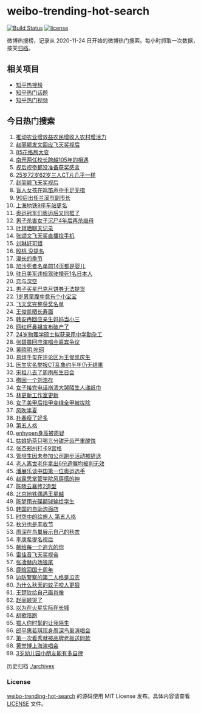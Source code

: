 # weibo-trending-hot-search

[![Build Status](https://github.com/justjavac/weibo-trending-hot-search/workflows/ci/badge.svg?branch=master)](https://github.com/justjavac/weibo-trending-hot-search/actions)
[![license](https://img.shields.io/github/license/justjavac/weibo-trending-hot-search)](https://github.com/justjavac/weibo-trending-hot-search/blob/master/LICENSE)

微博热搜榜，记录从 2020-11-24 日开始的微博热门搜索。每小时抓取一次数据，按天[归档](./archives)。

## 相关项目

- [知乎热搜榜](https://github.com/justjavac/zhihu-trending-top-search)
- [知乎热门话题](https://github.com/justjavac/zhihu-trending-hot-questions)
- [知乎热门视频](https://github.com/justjavac/zhihu-trending-hot-video)

## 今日热门搜索

<!-- BEGIN -->
<!-- 最后更新时间 Sun Sep 22 2024 03:06:31 GMT+0800 (China Standard Time) -->

1. [推动农业增效益农民增收入农村增活力](https://s.weibo.com//weibo?q=%23%E6%8E%A8%E5%8A%A8%E5%86%9C%E4%B8%9A%E5%A2%9E%E6%95%88%E7%9B%8A%E5%86%9C%E6%B0%91%E5%A2%9E%E6%94%B6%E5%85%A5%E5%86%9C%E6%9D%91%E5%A2%9E%E6%B4%BB%E5%8A%9B%23&Refer=new_time)
1. [赵丽颖发文回应飞天奖视后](https://s.weibo.com//weibo?q=%23%E8%B5%B5%E4%B8%BD%E9%A2%96%E5%8F%91%E6%96%87%E5%9B%9E%E5%BA%94%E9%A3%9E%E5%A4%A9%E5%A5%96%E8%A7%86%E5%90%8E%23&t=31&band_rank=9&Refer=top)
1. [85花格局大变](https://s.weibo.com//weibo?q=85%E8%8A%B1%E6%A0%BC%E5%B1%80%E5%A4%A7%E5%8F%98&t=31&band_rank=2&Refer=top)
1. [南开两任校长跨越105年的相遇](https://s.weibo.com//weibo?q=%23%E5%8D%97%E5%BC%80%E4%B8%A4%E4%BB%BB%E6%A0%A1%E9%95%BF%E8%B7%A8%E8%B6%8A105%E5%B9%B4%E7%9A%84%E7%9B%B8%E9%81%87%23&t=31&band_rank=3&Refer=top)
1. [视后视帝都没准备获奖感言](https://s.weibo.com//weibo?q=%23%E8%A7%86%E5%90%8E%E8%A7%86%E5%B8%9D%E9%83%BD%E6%B2%A1%E5%87%86%E5%A4%87%E8%8E%B7%E5%A5%96%E6%84%9F%E8%A8%80%23&t=31&band_rank=7&Refer=top)
1. [25岁72岁62岁三人CT片几乎一样](https://s.weibo.com//weibo?q=%2325%E5%B2%8172%E5%B2%8162%E5%B2%81%E4%B8%89%E4%BA%BACT%E7%89%87%E5%87%A0%E4%B9%8E%E4%B8%80%E6%A0%B7%23&t=31&band_rank=8&Refer=top)
1. [赵丽颖飞天奖视后](https://s.weibo.com//weibo?q=%23%E8%B5%B5%E4%B8%BD%E9%A2%96%E9%A3%9E%E5%A4%A9%E5%A5%96%E8%A7%86%E5%90%8E%23&t=31&band_rank=1&Refer=top)
1. [盲人女孩在鸣笛声中手足无措](https://s.weibo.com//weibo?q=%23%E7%9B%B2%E4%BA%BA%E5%A5%B3%E5%AD%A9%E5%9C%A8%E9%B8%A3%E7%AC%9B%E5%A3%B0%E4%B8%AD%E6%89%8B%E8%B6%B3%E6%97%A0%E6%8E%AA%23&t=31&band_rank=22&Refer=top)
1. [90后出任兰溪市副市长](https://s.weibo.com//weibo?q=%2390%E5%90%8E%E5%87%BA%E4%BB%BB%E5%85%B0%E6%BA%AA%E5%B8%82%E5%89%AF%E5%B8%82%E9%95%BF%23&t=31&band_rank=5&Refer=top)
1. [上海地铁9座车站更名](https://s.weibo.com//weibo?q=%23%E4%B8%8A%E6%B5%B7%E5%9C%B0%E9%93%819%E5%BA%A7%E8%BD%A6%E7%AB%99%E6%9B%B4%E5%90%8D%23&t=31&band_rank=10&Refer=top)
1. [奥运冠军们奥运后又同框了](https://s.weibo.com//weibo?q=%23%E5%A5%A5%E8%BF%90%E5%86%A0%E5%86%9B%E4%BB%AC%E5%A5%A5%E8%BF%90%E5%90%8E%E5%8F%88%E5%90%8C%E6%A1%86%E4%BA%86%23&t=31&band_rank=10&Refer=top)
1. [男子杀害女子沉尸4年后再杀继母](https://s.weibo.com//weibo?q=%23%E7%94%B7%E5%AD%90%E6%9D%80%E5%AE%B3%E5%A5%B3%E5%AD%90%E6%B2%89%E5%B0%B84%E5%B9%B4%E5%90%8E%E5%86%8D%E6%9D%80%E7%BB%A7%E6%AF%8D%23&t=31&band_rank=11&Refer=top)
1. [叶珂晒聊天记录](https://s.weibo.com//weibo?q=%23%E5%8F%B6%E7%8F%82%E6%99%92%E8%81%8A%E5%A4%A9%E8%AE%B0%E5%BD%95%23&t=31&band_rank=16&Refer=top)
1. [张颂文飞天奖直播捡手机](https://s.weibo.com//weibo?q=%23%E5%BC%A0%E9%A2%82%E6%96%87%E9%A3%9E%E5%A4%A9%E5%A5%96%E7%9B%B4%E6%92%AD%E6%8D%A1%E6%89%8B%E6%9C%BA%23&t=31&band_rank=20&Refer=top)
1. [刘琳好可惜](https://s.weibo.com//weibo?q=%E5%88%98%E7%90%B3%E5%A5%BD%E5%8F%AF%E6%83%9C&t=31&band_rank=4&Refer=top)
1. [殷桃 没提名](https://s.weibo.com//weibo?q=%E6%AE%B7%E6%A1%83%20%E6%B2%A1%E6%8F%90%E5%90%8D&t=31&band_rank=22&Refer=top)
1. [漫长的季节](https://s.weibo.com//weibo?q=%E6%BC%AB%E9%95%BF%E7%9A%84%E5%AD%A3%E8%8A%82&t=31&band_rank=15&Refer=top)
1. [加沙死者名单前14页都是婴儿](https://s.weibo.com//weibo?q=%23%E5%8A%A0%E6%B2%99%E6%AD%BB%E8%80%85%E5%90%8D%E5%8D%95%E5%89%8D14%E9%A1%B5%E9%83%BD%E6%98%AF%E5%A9%B4%E5%84%BF%23&t=31&band_rank=50&Refer=top)
1. [驻日美军违规驾驶撞死1名日本人](https://s.weibo.com//weibo?q=%23%E9%A9%BB%E6%97%A5%E7%BE%8E%E5%86%9B%E8%BF%9D%E8%A7%84%E9%A9%BE%E9%A9%B6%E6%92%9E%E6%AD%BB1%E5%90%8D%E6%97%A5%E6%9C%AC%E4%BA%BA%23&t=31&band_rank=17&Refer=top)
1. [恋与深空](https://s.weibo.com//weibo?q=%E6%81%8B%E4%B8%8E%E6%B7%B1%E7%A9%BA&t=31&band_rank=15&Refer=top)
1. [男子买星巴克月饼券无法提货](https://s.weibo.com//weibo?q=%23%E7%94%B7%E5%AD%90%E4%B9%B0%E6%98%9F%E5%B7%B4%E5%85%8B%E6%9C%88%E9%A5%BC%E5%88%B8%E6%97%A0%E6%B3%95%E6%8F%90%E8%B4%A7%23&t=31&band_rank=19&Refer=top)
1. [1岁男童腹中竟有个小宝宝](https://s.weibo.com//weibo?q=%231%E5%B2%81%E7%94%B7%E7%AB%A5%E8%85%B9%E4%B8%AD%E7%AB%9F%E6%9C%89%E4%B8%AA%E5%B0%8F%E5%AE%9D%E5%AE%9D%23&t=31&band_rank=21&Refer=top)
1. [飞天奖完整获奖名单](https://s.weibo.com//weibo?q=%E9%A3%9E%E5%A4%A9%E5%A5%96%E5%AE%8C%E6%95%B4%E8%8E%B7%E5%A5%96%E5%90%8D%E5%8D%95&t=31&band_rank=23&Refer=top)
1. [王俊凯晒长寿面](https://s.weibo.com//weibo?q=%23%E7%8E%8B%E4%BF%8A%E5%87%AF%E6%99%92%E9%95%BF%E5%AF%BF%E9%9D%A2%23&t=31&band_rank=12&Refer=top)
1. [韩安冉回应亲生妈妈当小三](https://s.weibo.com//weibo?q=%23%E9%9F%A9%E5%AE%89%E5%86%89%E5%9B%9E%E5%BA%94%E4%BA%B2%E7%94%9F%E5%A6%88%E5%A6%88%E5%BD%93%E5%B0%8F%E4%B8%89%23&t=31&band_rank=36&Refer=top)
1. [网红杯鼻祖宣布破产了](https://s.weibo.com//weibo?q=%23%E7%BD%91%E7%BA%A2%E6%9D%AF%E9%BC%BB%E7%A5%96%E5%AE%A3%E5%B8%83%E7%A0%B4%E4%BA%A7%E4%BA%86%23&t=31&band_rank=24&Refer=top)
1. [24岁物理学硕士拟获录用中学勤杂工](https://s.weibo.com//weibo?q=%2324%E5%B2%81%E7%89%A9%E7%90%86%E5%AD%A6%E7%A1%95%E5%A3%AB%E6%8B%9F%E8%8E%B7%E5%BD%95%E7%94%A8%E4%B8%AD%E5%AD%A6%E5%8B%A4%E6%9D%82%E5%B7%A5%23&t=31&band_rank=9&Refer=top)
1. [张碧晨回应演唱会嘉宾争议](https://s.weibo.com//weibo?q=%23%E5%BC%A0%E7%A2%A7%E6%99%A8%E5%9B%9E%E5%BA%94%E6%BC%94%E5%94%B1%E4%BC%9A%E5%98%89%E5%AE%BE%E4%BA%89%E8%AE%AE%23&t=31&band_rank=27&Refer=top)
1. [黄晓明 叶珂](https://s.weibo.com//weibo?q=%E9%BB%84%E6%99%93%E6%98%8E%20%E5%8F%B6%E7%8F%82&t=31&band_rank=33&Refer=top)
1. [易烊千玺在评论区为王俊凯庆生](https://s.weibo.com//weibo?q=%23%E6%98%93%E7%83%8A%E5%8D%83%E7%8E%BA%E5%9C%A8%E8%AF%84%E8%AE%BA%E5%8C%BA%E4%B8%BA%E7%8E%8B%E4%BF%8A%E5%87%AF%E5%BA%86%E7%94%9F%23&t=31&band_rank=31&Refer=top)
1. [医生实名举报CT乱象约半年仍无结果](https://s.weibo.com//weibo?q=%23%E5%8C%BB%E7%94%9F%E5%AE%9E%E5%90%8D%E4%B8%BE%E6%8A%A5CT%E4%B9%B1%E8%B1%A1%E7%BA%A6%E5%8D%8A%E5%B9%B4%E4%BB%8D%E6%97%A0%E7%BB%93%E6%9E%9C%23&t=31&band_rank=5&Refer=top)
1. [宋祖儿去了周雨彤生日会](https://s.weibo.com//weibo?q=%23%E5%AE%8B%E7%A5%96%E5%84%BF%E5%8E%BB%E4%BA%86%E5%91%A8%E9%9B%A8%E5%BD%A4%E7%94%9F%E6%97%A5%E4%BC%9A%23&t=31&band_rank=14&Refer=top)
1. [撤回一个刘浩存](https://s.weibo.com//weibo?q=%23%E6%92%A4%E5%9B%9E%E4%B8%80%E4%B8%AA%E5%88%98%E6%B5%A9%E5%AD%98%23&t=31&band_rank=29&Refer=top)
1. [女子接完电话崩溃大哭陌生人递纸巾](https://s.weibo.com//weibo?q=%23%E5%A5%B3%E5%AD%90%E6%8E%A5%E5%AE%8C%E7%94%B5%E8%AF%9D%E5%B4%A9%E6%BA%83%E5%A4%A7%E5%93%AD%E9%99%8C%E7%94%9F%E4%BA%BA%E9%80%92%E7%BA%B8%E5%B7%BE%23&t=31&band_rank=30&Refer=top)
1. [林更新工作室更新](https://s.weibo.com//weibo?q=%E6%9E%97%E6%9B%B4%E6%96%B0%E5%B7%A5%E4%BD%9C%E5%AE%A4%E6%9B%B4%E6%96%B0&t=31&band_rank=34&Refer=top)
1. [女子美甲后指甲变绿全甲被拔除](https://s.weibo.com//weibo?q=%23%E5%A5%B3%E5%AD%90%E7%BE%8E%E7%94%B2%E5%90%8E%E6%8C%87%E7%94%B2%E5%8F%98%E7%BB%BF%E5%85%A8%E7%94%B2%E8%A2%AB%E6%8B%94%E9%99%A4%23&t=31&band_rank=18&Refer=top)
1. [风吹半夏](https://s.weibo.com//weibo?q=%E9%A3%8E%E5%90%B9%E5%8D%8A%E5%A4%8F&t=31&band_rank=41&Refer=top)
1. [朴春瘦了好多](https://s.weibo.com//weibo?q=%23%E6%9C%B4%E6%98%A5%E7%98%A6%E4%BA%86%E5%A5%BD%E5%A4%9A%23&t=31&band_rank=47&Refer=top)
1. [第五人格](https://s.weibo.com//weibo?q=%E7%AC%AC%E4%BA%94%E4%BA%BA%E6%A0%BC&t=31&band_rank=46&Refer=top)
1. [enhypen身高被质疑](https://s.weibo.com//weibo?q=%23enhypen%E8%BA%AB%E9%AB%98%E8%A2%AB%E8%B4%A8%E7%96%91%23&t=31&band_rank=43&Refer=top)
1. [姑娘奶茶只喝三分甜牙齿严重酸蚀](https://s.weibo.com//weibo?q=%23%E5%A7%91%E5%A8%98%E5%A5%B6%E8%8C%B6%E5%8F%AA%E5%96%9D%E4%B8%89%E5%88%86%E7%94%9C%E7%89%99%E9%BD%BF%E4%B8%A5%E9%87%8D%E9%85%B8%E8%9A%80%23&t=31&band_rank=38&Refer=top)
1. [张杰郑州打卡9宫格](https://s.weibo.com//weibo?q=%23%E5%BC%A0%E6%9D%B0%E9%83%91%E5%B7%9E%E6%89%93%E5%8D%A19%E5%AE%AB%E6%A0%BC%23&t=31&band_rank=41&Refer=top)
1. [管培生因未参加公司跑步活动被辞退](https://s.weibo.com//weibo?q=%23%E7%AE%A1%E5%9F%B9%E7%94%9F%E5%9B%A0%E6%9C%AA%E5%8F%82%E5%8A%A0%E5%85%AC%E5%8F%B8%E8%B7%91%E6%AD%A5%E6%B4%BB%E5%8A%A8%E8%A2%AB%E8%BE%9E%E9%80%80%23&t=31&band_rank=30&Refer=top)
1. [老人离世老伴拿出6份遗嘱均被判无效](https://s.weibo.com//weibo?q=%23%E8%80%81%E4%BA%BA%E7%A6%BB%E4%B8%96%E8%80%81%E4%BC%B4%E6%8B%BF%E5%87%BA6%E4%BB%BD%E9%81%97%E5%98%B1%E5%9D%87%E8%A2%AB%E5%88%A4%E6%97%A0%E6%95%88%23&t=31&band_rank=40&Refer=top)
1. [潘展乐谈中国第一位奥运选手](https://s.weibo.com//weibo?q=%23%E6%BD%98%E5%B1%95%E4%B9%90%E8%B0%88%E4%B8%AD%E5%9B%BD%E7%AC%AC%E4%B8%80%E4%BD%8D%E5%A5%A5%E8%BF%90%E9%80%89%E6%89%8B%23&t=31&band_rank=39&Refer=top)
1. [赵露思掌管学院风穿搭的神](https://s.weibo.com//weibo?q=%23%E8%B5%B5%E9%9C%B2%E6%80%9D%E6%8E%8C%E7%AE%A1%E5%AD%A6%E9%99%A2%E9%A3%8E%E7%A9%BF%E6%90%AD%E7%9A%84%E7%A5%9E%23&t=31&band_rank=45&Refer=top)
1. [陈晓云襄传2造型](https://s.weibo.com//weibo?q=%E9%99%88%E6%99%93%E4%BA%91%E8%A5%84%E4%BC%A02%E9%80%A0%E5%9E%8B&t=31&band_rank=41&Refer=top)
1. [北京地铁偶遇王星越](https://s.weibo.com//weibo?q=%23%E5%8C%97%E4%BA%AC%E5%9C%B0%E9%93%81%E5%81%B6%E9%81%87%E7%8E%8B%E6%98%9F%E8%B6%8A%23&t=31&band_rank=43&Refer=top)
1. [陈梦用光碟颠球输给学生](https://s.weibo.com//weibo?q=%23%E9%99%88%E6%A2%A6%E7%94%A8%E5%85%89%E7%A2%9F%E9%A2%A0%E7%90%83%E8%BE%93%E7%BB%99%E5%AD%A6%E7%94%9F%23&t=31&band_rank=44&Refer=top)
1. [韩国的自助泡面店](https://s.weibo.com//weibo?q=%E9%9F%A9%E5%9B%BD%E7%9A%84%E8%87%AA%E5%8A%A9%E6%B3%A1%E9%9D%A2%E5%BA%97&t=31&band_rank=25&Refer=top)
1. [时空中的绘旅人 第五人格](https://s.weibo.com//weibo?q=%E6%97%B6%E7%A9%BA%E4%B8%AD%E7%9A%84%E7%BB%98%E6%97%85%E4%BA%BA%20%E7%AC%AC%E4%BA%94%E4%BA%BA%E6%A0%BC&t=31&band_rank=50&Refer=top)
1. [秋分也是丰收节](https://s.weibo.com//weibo?q=%23%E7%A7%8B%E5%88%86%E4%B9%9F%E6%98%AF%E4%B8%B0%E6%94%B6%E8%8A%82%23&t=31&band_rank=10&Refer=top)
1. [周深在鸟巢展示自己的秋衣](https://s.weibo.com//weibo?q=%23%E5%91%A8%E6%B7%B1%E5%9C%A8%E9%B8%9F%E5%B7%A2%E5%B1%95%E7%A4%BA%E8%87%AA%E5%B7%B1%E7%9A%84%E7%A7%8B%E8%A1%A3%23&t=31&band_rank=47&Refer=top)
1. [李庚希提名视后](https://s.weibo.com//weibo?q=%E6%9D%8E%E5%BA%9A%E5%B8%8C%E6%8F%90%E5%90%8D%E8%A7%86%E5%90%8E&t=31&band_rank=13&Refer=top)
1. [献给每一个追光的你](https://s.weibo.com//weibo?q=%23%E7%8C%AE%E7%BB%99%E6%AF%8F%E4%B8%80%E4%B8%AA%E8%BF%BD%E5%85%89%E7%9A%84%E4%BD%A0%23&t=31&band_rank=23&Refer=top)
1. [雷佳音飞天奖视帝](https://s.weibo.com//weibo?q=%23%E9%9B%B7%E4%BD%B3%E9%9F%B3%E9%A3%9E%E5%A4%A9%E5%A5%96%E8%A7%86%E5%B8%9D%23&t=31&band_rank=28&Refer=top)
1. [张凌赫内场狼尾](https://s.weibo.com//weibo?q=%23%E5%BC%A0%E5%87%8C%E8%B5%AB%E5%86%85%E5%9C%BA%E7%8B%BC%E5%B0%BE%23&t=31&band_rank=44&Refer=top)
1. [鹿晗回国十周年](https://s.weibo.com//weibo?q=%23%E9%B9%BF%E6%99%97%E5%9B%9E%E5%9B%BD%E5%8D%81%E5%91%A8%E5%B9%B4%23&t=31&band_rank=45&Refer=top)
1. [边防警察的第二人格是瓜农](https://s.weibo.com//weibo?q=%23%E8%BE%B9%E9%98%B2%E8%AD%A6%E5%AF%9F%E7%9A%84%E7%AC%AC%E4%BA%8C%E4%BA%BA%E6%A0%BC%E6%98%AF%E7%93%9C%E5%86%9C%23&t=31&band_rank=46&Refer=top)
1. [为什么秋天的蚊子咬人更狠](https://s.weibo.com//weibo?q=%23%E4%B8%BA%E4%BB%80%E4%B9%88%E7%A7%8B%E5%A4%A9%E7%9A%84%E8%9A%8A%E5%AD%90%E5%92%AC%E4%BA%BA%E6%9B%B4%E7%8B%A0%23&t=31&band_rank=48&Refer=top)
1. [王楚钦给自己画肖像](https://s.weibo.com//weibo?q=%23%E7%8E%8B%E6%A5%9A%E9%92%A6%E7%BB%99%E8%87%AA%E5%B7%B1%E7%94%BB%E8%82%96%E5%83%8F%23&t=31&band_rank=35&Refer=top)
1. [赵丽颖哭了](https://s.weibo.com//weibo?q=%E8%B5%B5%E4%B8%BD%E9%A2%96%E5%93%AD%E4%BA%86&t=31&band_rank=6&Refer=top)
1. [以为在火星实际在长城](https://s.weibo.com//weibo?q=%E4%BB%A5%E4%B8%BA%E5%9C%A8%E7%81%AB%E6%98%9F%E5%AE%9E%E9%99%85%E5%9C%A8%E9%95%BF%E5%9F%8E&t=31&band_rank=26&Refer=top)
1. [胡歌陪跑](https://s.weibo.com//weibo?q=%E8%83%A1%E6%AD%8C%E9%99%AA%E8%B7%91&t=31&band_rank=32&Refer=top)
1. [猫人你时髦的让我陌生](https://s.weibo.com//weibo?q=%E7%8C%AB%E4%BA%BA%E4%BD%A0%E6%97%B6%E9%AB%A6%E7%9A%84%E8%AE%A9%E6%88%91%E9%99%8C%E7%94%9F&t=31&band_rank=37&Refer=top)
1. [郎平惠若琪现身周深鸟巢演唱会](https://s.weibo.com//weibo?q=%23%E9%83%8E%E5%B9%B3%E6%83%A0%E8%8B%A5%E7%90%AA%E7%8E%B0%E8%BA%AB%E5%91%A8%E6%B7%B1%E9%B8%9F%E5%B7%A2%E6%BC%94%E5%94%B1%E4%BC%9A%23&t=31&band_rank=42&Refer=top)
1. [第一次看秀就被品牌老板送同款](https://s.weibo.com//weibo?q=%E7%AC%AC%E4%B8%80%E6%AC%A1%E7%9C%8B%E7%A7%80%E5%B0%B1%E8%A2%AB%E5%93%81%E7%89%8C%E8%80%81%E6%9D%BF%E9%80%81%E5%90%8C%E6%AC%BE&t=31&band_rank=45&Refer=top)
1. [黄誉博上海演唱会](https://s.weibo.com//weibo?q=%E9%BB%84%E8%AA%89%E5%8D%9A%E4%B8%8A%E6%B5%B7%E6%BC%94%E5%94%B1%E4%BC%9A&t=31&band_rank=46&Refer=top)
1. [3岁幼儿园小朋友能有多自律](https://s.weibo.com//weibo?q=3%E5%B2%81%E5%B9%BC%E5%84%BF%E5%9B%AD%E5%B0%8F%E6%9C%8B%E5%8F%8B%E8%83%BD%E6%9C%89%E5%A4%9A%E8%87%AA%E5%BE%8B&t=31&band_rank=49&Refer=top)

<!-- END -->

历史归档 [./archives](./archives)

### License

[weibo-trending-hot-search](https://github.com/justjavac/weibo-trending-hot-search) 的源码使用 MIT License
发布。具体内容请查看 [LICENSE](./LICENSE) 文件。
